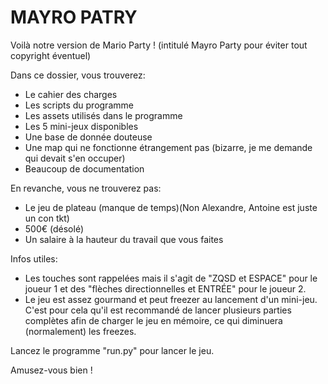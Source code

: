 # MAYRO PATRY
Voilà notre version de Mario Party ! (intitulé Mayro Party pour éviter tout copyright éventuel)

Dans ce dossier, vous trouverez:

- Le cahier des charges
- Les scripts du programme
- Les assets utilisés dans le programme
- Les 5 mini-jeux disponibles
- Une base de donnée douteuse
- Une map qui ne fonctionne étrangement pas (bizarre, je me demande qui devait s'en occuper)
- Beaucoup de documentation

En revanche, vous ne trouverez pas:

- Le jeu de plateau (manque de temps)(Non Alexandre, Antoine est juste un con tkt)
- 500€ (désolé)
- Un salaire à la hauteur du travail que vous faites



Infos utiles:

- Les touches sont rappelées mais il s'agit de "ZQSD et ESPACE" pour le joueur 1 et des "flèches directionnelles et ENTRÉE" pour le joueur 2.
- Le jeu est assez gourmand et peut freezer au lancement d'un mini-jeu. C'est pour cela qu'il est recommandé de lancer plusieurs parties complètes afin de charger le jeu en mémoire, ce qui diminuera (normalement) les freezes.




Lancez le programme "run.py" pour lancer le jeu.

Amusez-vous bien !
